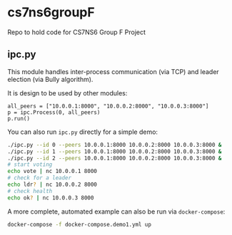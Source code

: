 # cs7ns6groupF
Repo to hold code for CS7NS6 Group F Project

## ipc.py

This module handles inter-process communication (via TCP) and leader election (via Bully algorithm).

It is design to be used by other modules:

```
all_peers = ["10.0.0.1:8000", "10.0.0.2:8000", "10.0.0.3:8000"]
p = ipc.Process(0, all_peers)
p.run() 
```

You can also run `ipc.py` directly for a simple demo:

```bash
./ipc.py --id 0 --peers 10.0.0.1:8000 10.0.0.2:8000 10.0.0.3:8000 &
./ipc.py --id 1 --peers 10.0.0.1:8000 10.0.0.2:8000 10.0.0.3:8000 &
./ipc.py --id 2 --peers 10.0.0.1:8000 10.0.0.2:8000 10.0.0.3:8000 &
# start voting
echo vote | nc 10.0.0.1 8000
# check for a leader
echo ldr? | nc 10.0.0.2 8000
# check health
echo ok? | nc 10.0.0.3 8000
```

A more complete, automated example can also be run via `docker-compose`:

```bash
docker-compose -f docker-compose.demo1.yml up
```
